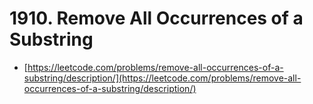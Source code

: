 # 1910. Remove All Occurrences of a Substring

- [https://leetcode.com/problems/remove-all-occurrences-of-a-substring/description/](https://leetcode.com/problems/remove-all-occurrences-of-a-substring/description/)
